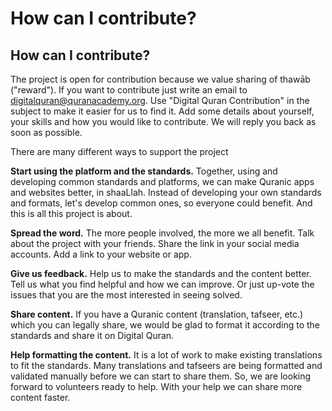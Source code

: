# How can I contribute?

## How can I contribute?

The project is open for contribution because we value sharing of thawāb \("reward"\). If you want to contribute just write an email to [digitalquran@quranacademy.org](mailto:digitalquran@quranacademy.org). Use "Digital Quran Contribution" in the subject to make it easier for us to find it. Add some details about yourself, your skills and how you would like to contribute. We will reply you back as soon as possible.

There are many different ways to support the project

**Start using the platform and the standards.** Together, using and developing common standards and platforms, we can make Quranic apps and websites better, in shaaLlah. Instead of developing your own standards and formats, let's develop common ones, so everyone could benefit. And this is all this project is about.

**Spread the word.** The more people involved, the more we all benefit. Talk about the project with your friends. Share the link in your social media accounts. Add a link to your website or app.

**Give us feedback.** Help us to make the standards and the content better. Tell us what you find helpful and how we can improve. Or just up-vote the issues that you are the most interested in seeing solved.

**Share content.** If you have a Quranic content \(translation, tafseer, etc.\) which you can legally share, we would be glad to format it according to the standards and share it on Digital Quran. 

**Help formatting the content.** It is a lot of work to make existing translations to fit the standards. Many translations and tafseers are being formatted and validated manually before we can start to share them. So, we are looking forward to volunteers ready to help. With your help we can share more content faster.

